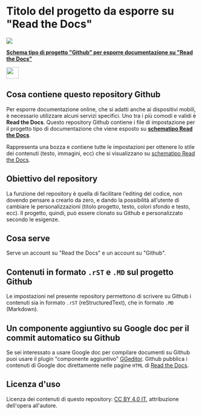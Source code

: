 # Titolo del progetto da esporre su "Read the Docs"
<p><img src="https://raw.githubusercontent.com/cirospat/rtd-schematipo/master/static/help.jpg"></p>

[**Schema tipo di progetto "Github" per esporre documentazione su "Read the Docs"**](https://schema-tipo.readthedocs.io)  
<p><img class="imageLeft" style="width: 33px; height: 30px;" src="https://raw.githubusercontent.com/cirospat/rtd-schematipo/master/static/robin_batman.PNG"></p>


## Cosa contiene questo repository Github
Per esporre documentazione online, che si adatti anche ai dispositivi mobili, è necessario utilizzare alcuni servizi specifici. Uno tra i più comodi e validi è **Read the Docs**. 
Questo repository Github contiene i file di impostazione per il progetto tipo di documentazione che viene esposto su [**schematipo Read the Docs**](https://schema-tipo.readthedocs.io). 


Rappresenta una bozza e contiene tutte le impostazioni per ottenere lo stile dei contenuti (testo, immagini, ecc) che si visualizzano su [schematipo Read the Docs](https://schema-tipo.readthedocs.io).


## Obiettivo del repository
La funzione del repository è quella di facilitare l’editing del codice, non dovendo pensare a crearlo da zero, e dando la possibilità all’utente di cambiare le personalizzazioni (titolo progetto, testo, colori sfondo e testo, ecc). Il progetto, quindi, può essere clonato su Github e personalizzato secondo le esigenze.


## Cosa serve
Serve un account su "Read the Docs" e un account su "Github".


## Contenuti in formato `.rST` e `.MD` sul progetto Github
Le impostazioni nel presente repository permettono di scrivere su Github i contenuti sia in formato `.rST` (reStructuredText), che in formato `.MD` (Markdown).


## Un componente aggiuntivo su Google doc per il commit automatico su Github
Se sei interessato a usare Google doc per compilare documenti su Github puoi usare il plugin "componente aggiuntivo" [GGeditor](http://googledocs.readthedocs.io). Github pubblica i contenuti di Google doc direttamente nelle pagine `HTML` di [Read the Docs](https://readthedocs.org/).


## Licenza d'uso
Licenza dei contenuti di questo repository: [CC BY 4.0 IT](https://creativecommons.org/licenses/by/4.0/deed.it), attribuzione dell'opera all'autore.




